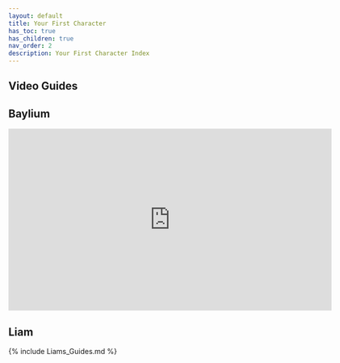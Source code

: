 ```yaml
---
layout: default
title: Your First Character
has_toc: true
has_children: true
nav_order: 2
description: Your First Character Index
---
```


## Video Guides

## Baylium 

<iframe class="yt-embed" width="640" height="360" src="https://www.youtube.com/embed/vXYyWxlGdgQ" title="YouTube video player" frameborder="0" allow="accelerometer; autoplay; clipboard-write; encrypted-media; gyroscope; picture-in-picture; web-share" allowfullscreen></iframe>

## Liam

{% include Liams_Guides.md %}


